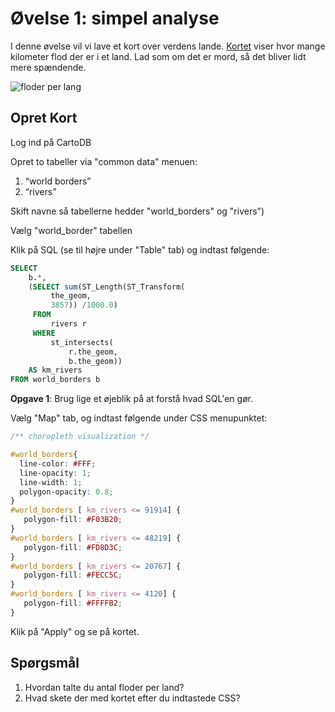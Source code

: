 # Øvelse 1: simpel analyse

I denne øvelse vil vi lave et kort over verdens lande. [Kortet](http://cdb.io/120XA5v) viser hvor mange kilometer flod der er i et land. Lad som om det er mord, så det bliver lidt mere spændende.

![floder per lang](https://raw.github.com/skipperkongen/geodata-journalism/master/exercises/analytics/floder_per_land.png)

## Opret Kort

Log ind på CartoDB

Opret to tabeller via "common data" menuen:

1. “world borders”
2. “rivers”

Skift navne så tabellerne hedder "world_borders" og "rivers")

Vælg "world_border" tabellen

Klik på SQL (se til højre under "Table" tab) og indtast følgende:

```sql
SELECT 
	b.*,
	(SELECT sum(ST_Length(ST_Transform(
         the_geom,
		 3857)) /1000.0) 
	 FROM 
	     rivers r
	 WHERE
	     st_intersects(
	         r.the_geom,
	         b.the_geom))
	AS km_rivers
FROM world_borders b
```

**Opgave 1**: Brug lige et øjeblik på at forstå hvad SQL'en gør.

Vælg "Map" tab, og indtast følgende under CSS menupunktet:

```css
/** choropleth visualization */

#world_borders{
  line-color: #FFF;
  line-opacity: 1;
  line-width: 1;
  polygon-opacity: 0.8;
}
#world_borders [ km_rivers <= 91914] {
   polygon-fill: #F03B20;
}
#world_borders [ km_rivers <= 48219] {
   polygon-fill: #FD8D3C;
}
#world_borders [ km_rivers <= 20767] {
   polygon-fill: #FECC5C;
}
#world_borders [ km_rivers <= 4120] {
   polygon-fill: #FFFFB2;
}
```

Klik på "Apply" og se på kortet.


## Spørgsmål

1. Hvordan talte du antal floder per land?
2. Hvad skete der med kortet efter du indtastede CSS?
